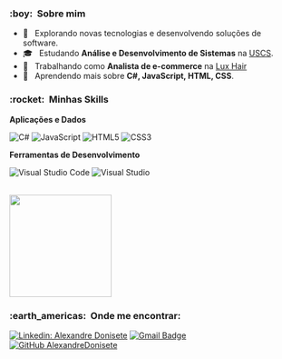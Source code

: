 <h3> :boy: &nbsp;Sobre mim </h3>

- 🤔 &nbsp; Explorando novas tecnologias e desenvolvendo soluções de software.
- 🎓 &nbsp; Estudando **Análise e Desenvolvimento de Sistemas** na <a href="https://www.uscs.edu.br/">USCS</a>.
- 💼 &nbsp; Trabalhando como **Analista de e-commerce** na <a href="https://www.luxhair.com.br/">Lux Hair</a>
- 🌱 &nbsp; Aprendendo mais sobre **C#, JavaScript, HTML, CSS**.

<h3> :rocket: &nbsp;Minhas Skills </h3>

**Aplicações e Dados**

  ![C#](https://img.shields.io/badge/c%23-%23239120.svg?style=for-the-badge&logo=c-sharp&logoColor=white)
  ![JavaScript](https://img.shields.io/badge/javascript-%23323330.svg?style=for-the-badge&logo=javascript&logoColor=%23F7DF1E)
  ![HTML5](https://img.shields.io/badge/html5-%23E34F26.svg?style=for-the-badge&logo=html5&logoColor=white)
  ![CSS3](https://img.shields.io/badge/css3-%231572B6.svg?style=for-the-badge&logo=css3&logoColor=white)
  
**Ferramentas de Desenvolvimento**

  ![Visual Studio Code](https://img.shields.io/badge/Visual%20Studio%20Code-0078d7.svg?style=for-the-badge&logo=visual-studio-code&logoColor=white)
  ![Visual Studio](https://img.shields.io/badge/Visual%20Studio-5C2D91.svg?style=for-the-badge&logo=visual-studio&logoColor=white)
  
<br/>

<a href="https://github.com/AlexandreDonisete">
  <img height="180em" src="https://github-readme-stats.vercel.app/api?username=AlexandreDonisete&theme=dracula&show_icons=true" />
</a>

<br/>

<h3> :earth_americas: &nbsp;Onde me encontrar: </h3> 

[![Linkedin: Alexandre Donisete](https://img.shields.io/badge/-AlexandreDonisete-blue?style=flat-square&logo=Linkedin&logoColor=white&link=https://www.linkedin.com/in/alexandre-donisete-2316421a4/)](https://www.linkedin.com/in/alexandre-donisete-2316421a4/)
[![Gmail Badge](https://img.shields.io/badge/-ale.bezerra.donisete@gmail.com-006bed?style=flat-square&logo=Gmail&logoColor=white&link=mailto:ale.bezerra.donisete@gmail.com)](mailto:ale.bezerra.donisete@gmail.com)
[![GitHub AlexandreDonisete]( https://img.shields.io/github/followers/AlexandreDonisete?label=follow&style=social)](https://github.com/AlexandreDonisete)
